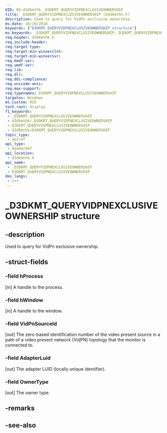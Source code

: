 ```yaml
---
UID: NS:d3dkmthk._D3DKMT_QUERYVIDPNEXCLUSIVEOWNERSHIP
title: _D3DKMT_QUERYVIDPNEXCLUSIVEOWNERSHIP (d3dkmthk.h)
description: Used to query for VidPn exclusive ownership.
ms.date: 10/19/2018
keywords: ["D3DKMT_QUERYVIDPNEXCLUSIVEOWNERSHIP structure"]
ms.keywords: _D3DKMT_QUERYVIDPNEXCLUSIVEOWNERSHIP, D3DKMT_QUERYVIDPNEXCLUSIVEOWNERSHIP,
req.header: d3dkmthk.h
req.include-header: 
req.target-type: 
req.target-min-winverclnt: 
req.target-min-winversvr: 
req.kmdf-ver: 
req.umdf-ver: 
req.lib: 
req.dll: 
req.ddi-compliance: 
req.unicode-ansi: 
req.max-support: 
req.typenames: D3DKMT_QUERYVIDPNEXCLUSIVEOWNERSHIP
targetos: Windows
ms.custom: RS5
tech.root: display
f1_keywords:
 - _D3DKMT_QUERYVIDPNEXCLUSIVEOWNERSHIP
 - d3dkmthk/_D3DKMT_QUERYVIDPNEXCLUSIVEOWNERSHIP
 - D3DKMT_QUERYVIDPNEXCLUSIVEOWNERSHIP
 - d3dkmthk/D3DKMT_QUERYVIDPNEXCLUSIVEOWNERSHIP
topic_type:
 - apiref
api_type:
 - HeaderDef
api_location:
 - d3dkmthk.h
api_name:
 - _D3DKMT_QUERYVIDPNEXCLUSIVEOWNERSHIP
 - D3DKMT_QUERYVIDPNEXCLUSIVEOWNERSHIP
dev_langs:
 - c++
---
```


# _D3DKMT_QUERYVIDPNEXCLUSIVEOWNERSHIP structure


## -description

Used to query for VidPn exclusive ownership.

## -struct-fields

### -field hProcess

[in] A handle to the process.

### -field hWindow

[in] A handle to the window.

### -field VidPnSourceId

[out] The zero-based identification number of the video present source in a path of a video present network (VidPN) topology that the monitor is connected to.

### -field AdapterLuid

[out] The adapter LUID (locally unique identifier).

### -field OwnerType

 
[out] The owner type.

## -remarks

## -see-also

